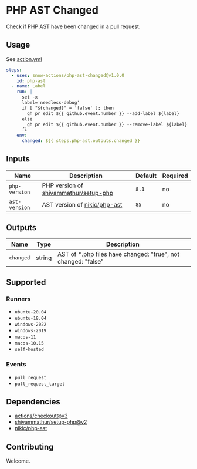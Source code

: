 <!--
[![Test](https://github.com/snow-actions/php-ast-changed/actions/workflows/test.yml/badge.svg)](https://github.com/snow-actions/php-ast-changed/actions/workflows/test.yml)
-->

# PHP AST Changed

Check if PHP AST have been changed in a pull request.

## Usage

See [action.yml](action.yml)

```yml
steps:
  - uses: snow-actions/php-ast-changed@v1.0.0
    id: php-ast
  - name: Label
    run: |
      set -x
      label='needless-debug'
      if [ "${changed}" = 'false' ]; then
        gh pr edit ${{ github.event.number }} --add-label ${label}
      else
        gh pr edit ${{ github.event.number }} --remove-label ${label}
      fi
    env:
      changed: ${{ steps.php-ast.outputs.changed }}
```

## Inputs

| Name | Description | Default | Required |
| - | - | - | - |
| `php-version` | PHP version of [shivammathur/setup-php](https://github.com/shivammathur/setup-php#tada-php-support) | `8.1` | no |
| `ast-version` | AST version of [nikic/php-ast](https://github.com/nikic/php-ast#ast-versioning) | `85` | no |

## Outputs

| Name | Type | Description |
| - | - | - |
| `changed` | string | AST of \*.php files have changed: "true", not changed: "false" |

## Supported

### Runners

- `ubuntu-20.04`
- `ubuntu-18.04`
- `windows-2022`
- `windows-2019`
- `macos-11`
- `macos-10.15`
- `self-hosted`

### Events

- `pull_request`
- `pull_request_target`

## Dependencies

- [actions/checkout@v3](https://github.com/actions/checkout)
- [shivammathur/setup-php@v2](https://github.com/shivammathur/setup-php)
- [nikic/php-ast](https://github.com/nikic/php-ast)

## Contributing

Welcome.
